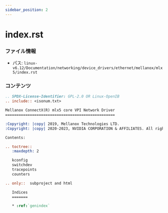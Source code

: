 ```yaml
---
sidebar_position: 2
---
```

# index.rst

### ファイル情報

- パス: `linux-v6.12/Documentation/networking/device_drivers/ethernet/mellanox/mlx5/index.rst`

### コンテンツ

```rst
.. SPDX-License-Identifier: GPL-2.0 OR Linux-OpenIB
.. include:: <isonum.txt>

Mellanox ConnectX(R) mlx5 core VPI Network Driver
=================================================

:Copyright: |copy| 2019, Mellanox Technologies LTD.
:Copyright: |copy| 2020-2023, NVIDIA CORPORATION & AFFILIATES. All rights reserved.

Contents:

.. toctree::
   :maxdepth: 2

   kconfig
   switchdev
   tracepoints
   counters

.. only::  subproject and html

   Indices
   =======

   * :ref:`genindex`

```
